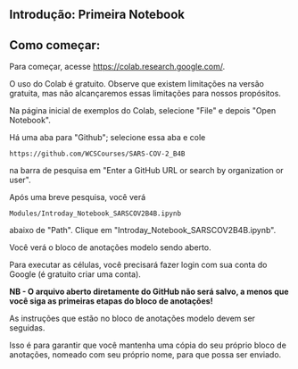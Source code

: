 ## Introdução: Primeira Notebook

## Como começar:

Para começar, acesse https://colab.research.google.com/.

O uso do Colab é gratuito. Observe que existem limitações na versão gratuita, mas não alcançaremos essas limitações para nossos propósitos.

Na página inicial de exemplos do Colab, selecione "File" e depois "Open Notebook".

Há uma aba para "Github"; selecione essa aba e cole
```
https://github.com/WCSCourses/SARS-COV-2_B4B
```
na barra de pesquisa em "Enter a GitHub URL or search by organization or user".

Após uma breve pesquisa, você verá
```
Modules/Introday_Notebook_SARSCOV2B4B.ipynb
```
abaixo de "Path". Clique em "Introday_Notebook_SARSCOV2B4B.ipynb".

Você verá o bloco de anotações modelo sendo aberto.

Para executar as células, você precisará fazer login com sua conta do Google (é gratuito criar uma conta).

**NB - O arquivo aberto diretamente do GitHub não será salvo, a menos que você siga as primeiras etapas do bloco de anotações!**

As instruções que estão no bloco de anotações modelo devem ser seguidas.

Isso é para garantir que você mantenha uma cópia do seu próprio bloco de anotações, nomeado com seu próprio nome, para que possa ser enviado.
